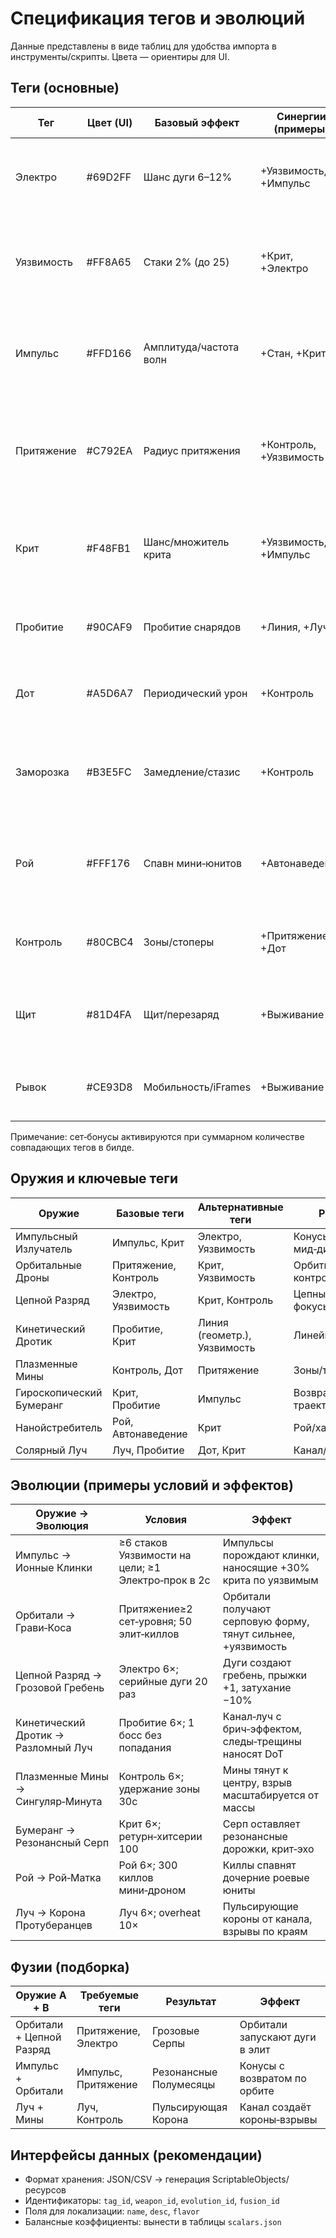 # Спецификация тегов и эволюций

Данные представлены в виде таблиц для удобства импорта в инструменты/скрипты. Цвета — ориентиры для UI.

## Теги (основные)
| Тег | Цвет (UI) | Базовый эффект | Синергии (примеры) | Сет‑бонусы |
|---|---|---|---|---|
| Электро | #69D2FF | Шанс дуги 6–12% | +Уязвимость, +Импульс | 3×: +15% шанс дуги; 6×: +1 прыжок; 9×: −10% затухание |
| Уязвимость | #FF8A65 | Стаки 2% (до 25) | +Крит, +Электро | 3×: +10% к уязвимым; 6×: +25% криты по уязвимым; 9×: стаки быстрее ×1.3 |
| Импульс | #FFD166 | Амплитуда/частота волн | +Стан, +Крит | 3×: +10% частота; 6×: +20% амплитуда; 9×: шанс стана 5% на краю |
| Притяжение | #C792EA | Радиус притяжения | +Контроль, +Уязвимость | 3×: +15% радиус; 6×: +10% входящий урон по притянутым; 9×: +0.5с длит. |
| Крит | #F48FB1 | Шанс/множитель крита | +Уязвимость, +Импульс | 3×: +5% шанс; 6×: +15% множитель; 9×: +1 рикошет при крите |
| Пробитие | #90CAF9 | Пробитие снарядов | +Линия, +Луч | 3×: +1 пробитие; 6×: −10% штраф за цель; 9×: брич‑эффект |
| Дот | #A5D6A7 | Периодический урон | +Контроль | 3×: +20% длительность; 6×: +15% тик; 9×: взрыв при конце |
| Заморозка | #B3E5FC | Замедление/стазис | +Контроль | 3×: −10% скорость врагов; 6×: шанс стазиса 5%; 9×: ломкий бонус критам |
| Рой | #FFF176 | Спавн мини‑юнитов | +Автонаведение | 3×: шанс мини‑дрона 10%; 6×: +1 мини‑дрон; 9×: наследуют теги |
| Контроль | #80CBC4 | Зоны/стоперы | +Притяжение, +Дот | 3×: +10% радиус зон; 6×: +20% длит.; 9×: +1 заряд |
| Щит | #81D4FA | Щит/перезаряд | +Выживание | 3×: +10% скорость перезаряда; 6×: +1 слой; 9×: барьер при ульте |
| Рывок | #CE93D8 | Мобильность/iFrames | +Выживание | 3×: −0.5с КД; 6×: +0.05с iFrames; 9×: ударная волна |

Примечание: сет‑бонусы активируются при суммарном количестве совпадающих тегов в билде.

## Оружия и ключевые теги
| Оружие | Базовые теги | Альтернативные теги | Роль |
|---|---|---|---|
| Импульсный Излучатель | Импульс, Крит | Электро, Уязвимость | Конусы/волны, мид‑дистанция |
| Орбитальные Дроны | Притяжение, Контроль | Крит, Уязвимость | Орбиты/контроль |
| Цепной Разряд | Электро, Уязвимость | Крит, Контроль | Цепные дуги/фокусы |
| Кинетический Дротик | Пробитие, Крит | Линия (геометр.), Уязвимость | Линейный DpS |
| Плазменные Мины | Контроль, Дот | Притяжение | Зоны/таймер |
| Гироскопический Бумеранг | Крит, Пробитие | Импульс | Возвратные траектории |
| Нанойстребитель | Рой, Автонаведение | Крит | Рой/хантинг |
| Солярный Луч | Луч, Пробитие | Дот, Крит | Канал/нагрев |

## Эволюции (примеры условий и эффектов)
| Оружие → Эволюция | Условия | Эффект |
|---|---|---|
| Импульс → Ионные Клинки | ≥6 стаков Уязвимости на цели; ≥1 Электро‑прок в 2с | Импульсы порождают клинки, наносящие +30% крита по уязвимым |
| Орбитали → Грави‑Коса | Притяжение≥2 сет‑уровня; 50 элит‑киллов | Орбитали получают серповую форму, тянут сильнее, +уязвимость |
| Цепной Разряд → Грозовой Гребень | Электро 6×; серийные дуги 20 раз | Дуги создают гребень, прыжки +1, затухание −10% |
| Кинетический Дротик → Разломный Луч | Пробитие 6×; 1 босс без попадания | Канал‑луч с брич‑эффектом, следы‑трещины наносят DoT |
| Плазменные Мины → Сингуляр‑Минута | Контроль 6×; удержание зоны 30с | Мины тянут к центру, взрыв масштабируется от массы |
| Бумеранг → Резонансный Серп | Крит 6×; ретурн‑хитсерии 100 | Серп оставляет резонансные дорожки, крит‑эхо |
| Рой → Рой‑Матка | Рой 6×; 300 киллов мини‑дроном | Киллы спавнят дочерние роевые юниты |
| Луч → Корона Протуберанцев | Луч 6×; overheat 10× | Пульсирующие короны от канала, взрывы по краям |

## Фузии (подборка)
| Оружие A + B | Требуемые теги | Результат | Эффект |
|---|---|---|---|
| Орбитали + Цепной Разряд | Притяжение, Электро | Грозовые Серпы | Орбитали запускают дуги в элит |
| Импульс + Орбитали | Импульс, Притяжение | Резонансные Полумесяцы | Конусы с возвратом по орбите |
| Луч + Мины | Луч, Контроль | Пульсирующая Корона | Канал создаёт короны‑взрывы |

## Интерфейсы данных (рекомендации)
- Формат хранения: JSON/CSV → генерация ScriptableObjects/ресурсов
- Идентификаторы: `tag_id`, `weapon_id`, `evolution_id`, `fusion_id`
- Поля для локализации: `name`, `desc`, `flavor`
- Балансные коэффициенты: вынести в таблицы `scalars.json`
